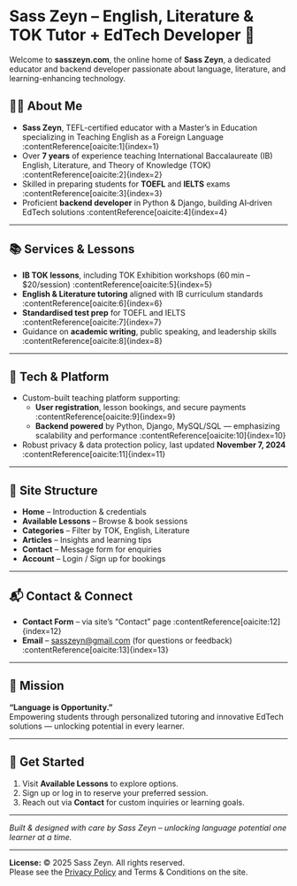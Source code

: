 # Sass Zeyn – English, Literature & TOK Tutor + EdTech Developer 🌟

Welcome to **sasszeyn.com**, the online home of **Sass Zeyn**, a dedicated educator and backend developer passionate about language, literature, and learning-enhancing technology.

## 👩‍🏫 About Me
- **Sass Zeyn**, TEFL-certified educator with a Master’s in Education specializing in Teaching English as a Foreign Language :contentReference[oaicite:1]{index=1}  
- Over **7 years** of experience teaching International Baccalaureate (IB) English, Literature, and Theory of Knowledge (TOK) :contentReference[oaicite:2]{index=2}  
- Skilled in preparing students for **TOEFL** and **IELTS** exams :contentReference[oaicite:3]{index=3}  
- Proficient **backend developer** in Python & Django, building AI‑driven EdTech solutions :contentReference[oaicite:4]{index=4}  

---

## 📚 Services & Lessons
- **IB TOK lessons**, including TOK Exhibition workshops (60 min – $20/session) :contentReference[oaicite:5]{index=5}  
- **English & Literature tutoring** aligned with IB curriculum standards :contentReference[oaicite:6]{index=6}  
- **Standardised test prep** for TOEFL and IELTS :contentReference[oaicite:7]{index=7}  
- Guidance on **academic writing**, public speaking, and leadership skills :contentReference[oaicite:8]{index=8}  

---

## 🧩 Tech & Platform
- Custom-built teaching platform supporting:
  - **User registration**, lesson bookings, and secure payments :contentReference[oaicite:9]{index=9}  
  - **Backend powered** by Python, Django, MySQL/SQL — emphasizing scalability and performance :contentReference[oaicite:10]{index=10}  
- Robust privacy & data protection policy, last updated **November 7, 2024** :contentReference[oaicite:11]{index=11}  

---

## 🔗 Site Structure

- **Home** – Introduction & credentials  
- **Available Lessons** – Browse & book sessions  
- **Categories** – Filter by TOK, English, Literature  
- **Articles** – Insights and learning tips  
- **Contact** – Message form for enquiries  
- **Account** – Login / Sign up for bookings  

---

## 📬 Contact & Connect

- **Contact Form** – via site’s “Contact” page :contentReference[oaicite:12]{index=12}  
- **Email** – sasszeyn@gmail.com (for questions or feedback) :contentReference[oaicite:13]{index=13}  

---

## 🎯 Mission
**“Language is Opportunity.”**  
Empowering students through personalized tutoring and innovative EdTech solutions — unlocking potential in every learner.

---

## 🚀 Get Started
1. Visit **Available Lessons** to explore options.  
2. Sign up or log in to reserve your preferred session.  
3. Reach out via **Contact** for custom inquiries or learning goals.  

---

*Built & designed with care by Sass Zeyn – unlocking language potential one learner at a time.*

---

**License:** © 2025 Sass Zeyn. All rights reserved.  
Please see the [Privacy Policy](https://sasszeyn.com/privacy-policy/) and Terms & Conditions on the site.


